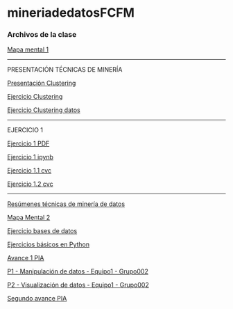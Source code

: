 # mineriadedatosFCFM
### Archivos de la clase

[Mapa mental 1](https://github.com/HelenaCarrillo/mineriadedatosFCFM/blob/master/MapaMental_1_1725370.pdf)

----------------------------------------------------------------------------------------

PRESENTACIÓN TÉCNICAS DE MINERÍA

[Presentación Clustering](https://github.com/patyarvizu/Mineria-de-datos/blob/master/Presentacion_Clustering_002_(Con_Ejercicio).pdf)

[Ejercicio Clustering](https://github.com/patyarvizu/Mineria-de-datos/blob/master/EjercicioClustering.ipynb)

[Ejercicio Clustering datos](https://github.com/patyarvizu/Mineria-de-datos/blob/master/cars.csv)

---------------------------------------------------------------------------------------

EJERCICIO 1

[Ejercicio 1 PDF](https://github.com/gnoelopez/MineriaDeDatos/blob/master/Ejercicios1_1_002.pdf)

[Ejercicio 1 ipynb](https://github.com/gnoelopez/MineriaDeDatos/blob/master/Ejercicios1_1_002.ipynb)

[Ejercicio 1.1 cvc](https://github.com/gnoelopez/MineriaDeDatos/blob/master/Ejercicio_1.1.csv)

[Ejercicio 1.2 cvc](https://github.com/gnoelopez/MineriaDeDatos/blob/master/Ejercicio_1.2.csv)

---------------------------------------------------------------------------------------

[Resúmenes técnicas de minería de datos](https://github.com/HelenaCarrillo/mineriadedatosFCFM/blob/master/Resumenes_1725370.pdf)

[Mapa Mental 2](https://github.com/HelenaCarrillo/mineriadedatosFCFM/blob/master/MapaMental_2_1725370.pdf)

[Ejercicio bases de datos](https://github.com/HelenaCarrillo/mineriadedatosFCFM/blob/master/An%C3%A1lisisBD_1725370.pdf)

[Ejercicios básicos en Python](https://github.com/HelenaCarrillo/mineriadedatosFCFM/blob/master/PythonB%C3%A1sico_1725370.ipynb)

[Avance 1 PIA](https://github.com/HelenaCarrillo/mineriadedatosFCFM/blob/master/Avance1-PIA_01_02.pdf)

[P1 - Manipulación de datos - Equipo1 - Grupo002](https://github.com/patyarvizu/Mineria-de-datos/blob/master/P1-Manipulaci%C3%B3n%20de%20datos%20E01-G002.ipynb)

[P2 - Visualización de datos - Equipo1 - Grupo002](https://github.com/patyarvizu/Mineria-de-datos/blob/master/P2-Visualizaci%C3%B3n%20de%20Datos%20E01-G002.ipynb)

[Segundo avance PIA](https://github.com/patyarvizu/Mineria-de-datos/blob/master/AvancePIA_II_G002_E01.ipynb)
